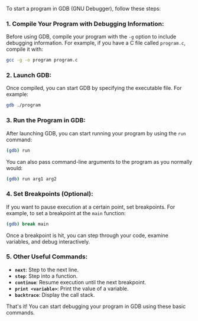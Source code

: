 To start a program in GDB (GNU Debugger), follow these steps:

### 1. **Compile Your Program with Debugging Information:**
Before using GDB, compile your program with the `-g` option to include debugging information. For example, if you have a C file called `program.c`, compile it with:

```bash
gcc -g -o program program.c
```

### 2. **Launch GDB:**
Once compiled, you can start GDB by specifying the executable file. For example:

```bash
gdb ./program
```

### 3. **Run the Program in GDB:**
After launching GDB, you can start running your program by using the `run` command:

```bash
(gdb) run
```

You can also pass command-line arguments to the program as you normally would:

```bash
(gdb) run arg1 arg2
```

### 4. **Set Breakpoints (Optional):**
If you want to pause execution at a certain point, set breakpoints. For example, to set a breakpoint at the `main` function:

```bash
(gdb) break main
```

Once a breakpoint is hit, you can step through your code, examine variables, and debug interactively.

### 5. **Other Useful Commands:**
- **`next`**: Step to the next line.
- **`step`**: Step into a function.
- **`continue`**: Resume execution until the next breakpoint.
- **`print <variable>`**: Print the value of a variable.
- **`backtrace`**: Display the call stack.
  
That's it! You can start debugging your program in GDB using these basic commands. 
